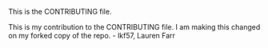 This is the CONTRIBUTING file.

This is my contribution to the CONTRIBUTING file.
I am making this changed on my forked copy of the repo. - lkf57, Lauren Farr
